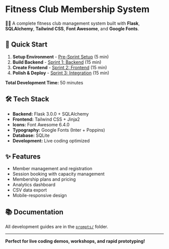 # Fitness Club Membership System

🏋️‍♂️ A complete fitness club management system built with **Flask**, **SQLAlchemy**, **Tailwind CSS**, **Font Awesome**, and **Google Fonts**.

## 🚀 Quick Start

1. **Setup Environment** - [Pre-Sprint Setup](prompts/2_Pre-Sprint-Setup.md) (5 min)
2. **Build Backend** - [Sprint 1: Backend](prompts/3_Sprint1-Backend.md) (15 min)
3. **Create Frontend** - [Sprint 2: Frontend](prompts/4_Sprint2-Frontend.md) (15 min)
4. **Polish & Deploy** - [Sprint 3: Integration](prompts/5_Sprint3-Integration.md) (15 min)

**Total Development Time:** 50 minutes

## 🛠 Tech Stack

- **Backend:** Flask 3.0.0 + SQLAlchemy
- **Frontend:** Tailwind CSS + Jinja2
- **Icons:** Font Awesome 6.4.0
- **Typography:** Google Fonts (Inter + Poppins)
- **Database:** SQLite
- **Development:** Live coding optimized

## ✨ Features

- Member management and registration
- Session booking with capacity management
- Membership plans and pricing
- Analytics dashboard
- CSV data export
- Mobile-responsive design

## 📚 Documentation

All development guides are in the [`prompts/`](prompts/) folder.

---

**Perfect for live coding demos, workshops, and rapid prototyping!**
